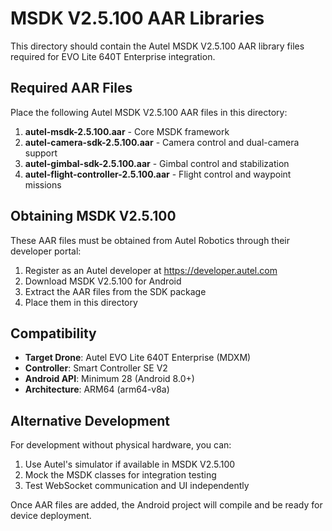 # MSDK V2.5.100 AAR Libraries

This directory should contain the Autel MSDK V2.5.100 AAR library files required for EVO Lite 640T Enterprise integration.

## Required AAR Files

Place the following Autel MSDK V2.5.100 AAR files in this directory:

1. **autel-msdk-2.5.100.aar** - Core MSDK framework
2. **autel-camera-sdk-2.5.100.aar** - Camera control and dual-camera support
3. **autel-gimbal-sdk-2.5.100.aar** - Gimbal control and stabilization
4. **autel-flight-controller-2.5.100.aar** - Flight control and waypoint missions

## Obtaining MSDK V2.5.100

These AAR files must be obtained from Autel Robotics through their developer portal:

1. Register as an Autel developer at https://developer.autel.com
2. Download MSDK V2.5.100 for Android
3. Extract the AAR files from the SDK package
4. Place them in this directory

## Compatibility

- **Target Drone**: Autel EVO Lite 640T Enterprise (MDXM)
- **Controller**: Smart Controller SE V2
- **Android API**: Minimum 28 (Android 8.0+)
- **Architecture**: ARM64 (arm64-v8a)

## Alternative Development

For development without physical hardware, you can:

1. Use Autel's simulator if available in MSDK V2.5.100
2. Mock the MSDK classes for integration testing
3. Test WebSocket communication and UI independently

Once AAR files are added, the Android project will compile and be ready for device deployment.